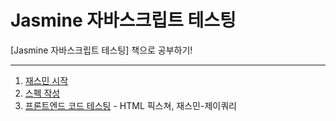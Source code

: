 # Jasmine 자바스크립트 테스팅

[Jasmine 자바스크립트 테스팅] 책으로 공부하기!

----------

1. [재스민 시작](./1.md)
2. [스펙 작성](./2.md)
3. [프론트엔드 코드 테스팅](./2.md) - HTML 픽스쳐, 재스민-제이쿼리